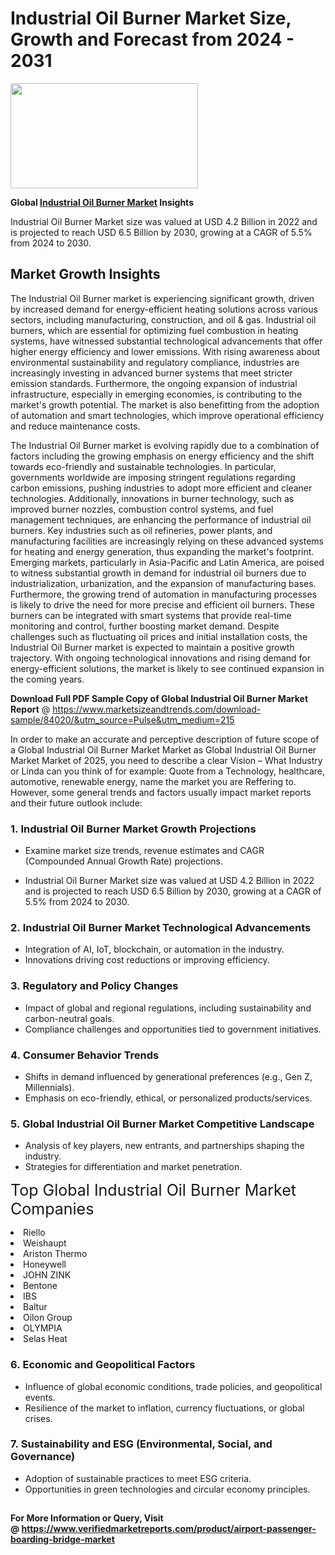 <H1>Industrial Oil Burner Market Size, Growth and Forecast from 2024 - 2031</H1><img class="aligncenter size-medium wp-image-584254" src="https://thirdeyenews.in/wp-content/uploads/2024/09/Global-Market-Research-300x168.jpeg" alt="" width="300" height="168" /><p><strong>Global&nbsp;<a href="https://www.marketsizeandtrends.com/download-sample/84020/&amp;utm_source=Pulse&amp;utm_medium=215">Industrial Oil Burner Market</a> Insights</strong></p><p>Industrial Oil Burner Market size was valued at USD 4.2 Billion in 2022 and is projected to reach USD 6.5 Billion by 2030, growing at a CAGR of 5.5% from 2024 to 2030.</p><p><h2>Market Growth Insights</h2> <p>The Industrial Oil Burner market is experiencing significant growth, driven by increased demand for energy-efficient heating solutions across various sectors, including manufacturing, construction, and oil & gas. Industrial oil burners, which are essential for optimizing fuel combustion in heating systems, have witnessed substantial technological advancements that offer higher energy efficiency and lower emissions. With rising awareness about environmental sustainability and regulatory compliance, industries are increasingly investing in advanced burner systems that meet stricter emission standards. Furthermore, the ongoing expansion of industrial infrastructure, especially in emerging economies, is contributing to the market's growth potential. The market is also benefitting from the adoption of automation and smart technologies, which improve operational efficiency and reduce maintenance costs. </p> <p>The Industrial Oil Burner market is evolving rapidly due to a combination of factors including the growing emphasis on energy efficiency and the shift towards eco-friendly and sustainable technologies. In particular, governments worldwide are imposing stringent regulations regarding carbon emissions, pushing industries to adopt more efficient and cleaner technologies. Additionally, innovations in burner technology, such as improved burner nozzles, combustion control systems, and fuel management techniques, are enhancing the performance of industrial oil burners. Key industries such as oil refineries, power plants, and manufacturing facilities are increasingly relying on these advanced systems for heating and energy generation, thus expanding the market's footprint. Emerging markets, particularly in Asia-Pacific and Latin America, are poised to witness substantial growth in demand for industrial oil burners due to industrialization, urbanization, and the expansion of manufacturing bases. Furthermore, the growing trend of automation in manufacturing processes is likely to drive the need for more precise and efficient oil burners. These burners can be integrated with smart systems that provide real-time monitoring and control, further boosting market demand. Despite challenges such as fluctuating oil prices and initial installation costs, the Industrial Oil Burner market is expected to maintain a positive growth trajectory. With ongoing technological innovations and rising demand for energy-efficient solutions, the market is likely to see continued expansion in the coming years. </p><p><span class=""><strong>Download Full PDF Sample Copy of Global Industrial Oil Burner Market Report</strong> @ <a href="https://www.marketsizeandtrends.com/download-sample/84020/&amp;utm_source=Pulse&amp;utm_medium=215" target="_blank">https://www.marketsizeandtrends.com/download-sample/84020/&amp;utm_source=Pulse&amp;utm_medium=215</a></span></p><p>In order to make an accurate and perceptive description of future scope of a Global&nbsp;Industrial Oil Burner Market Market as Global&nbsp;Industrial Oil Burner Market Market of 2025, you need to describe a clear Vision &ndash; What Industry or Linda can you think of for example: Quote from a Technology, healthcare, automotive, renewable energy, name the market you are Reffering to. However, some general trends and factors usually impact market reports and their future outlook include:</p><h3>1.&nbsp;<strong>Industrial Oil Burner Market Growth Projections</strong></h3><ul><li>Examine market size trends, revenue estimates and CAGR (Compounded Annual Growth Rate) projections.</li><li><p>Industrial Oil Burner Market size was valued at USD 4.2 Billion in 2022 and is projected to reach USD 6.5 Billion by 2030, growing at a CAGR of 5.5% from 2024 to 2030.</p></li></ul><h3>2.&nbsp;<strong>Industrial Oil Burner Market Technological Advancements</strong></h3><ul><li>Integration of AI, IoT, blockchain, or automation in the industry.</li><li>Innovations driving cost reductions or improving efficiency.</li></ul><h3>3.&nbsp;<strong>Regulatory and Policy Changes</strong></h3><ul><li>Impact of global and regional regulations, including sustainability and carbon-neutral goals.</li><li>Compliance challenges and opportunities tied to government initiatives.</li></ul><h3>4.&nbsp;<strong>Consumer Behavior Trends</strong></h3><ul><li>Shifts in demand influenced by generational preferences (e.g., Gen Z, Millennials).</li><li>Emphasis on eco-friendly, ethical, or personalized products/services.</li></ul><h3>5.&nbsp;<strong>Global Industrial Oil Burner Market Competitive Landscape</strong></h3><ul><li>Analysis of key players, new entrants, and partnerships shaping the industry.</li><li>Strategies for differentiation and market penetration.</li></ul><p data-pm-slice="1 1 []"><span style="color: inherit; font-family: inherit; font-size: 25px;">Top Global Industrial Oil Burner Market Companies</span></p><div class="" data-test-id=""><p><li>Riello</li><li> Weishaupt</li><li> Ariston Thermo</li><li> Honeywell</li><li> JOHN ZINK</li><li> Bentone</li><li> IBS</li><li> Baltur</li><li> Oilon Group</li><li> OLYMPIA</li><li> Selas Heat</li></p></div><h3>6.&nbsp;<strong>Economic and Geopolitical Factors</strong></h3><ul><li>Influence of global economic conditions, trade policies, and geopolitical events.</li><li>Resilience of the market to inflation, currency fluctuations, or global crises.</li></ul><h3>7.&nbsp;<strong>Sustainability and ESG (Environmental, Social, and Governance)</strong></h3><ul><li>Adoption of sustainable practices to meet ESG criteria.</li><li>Opportunities in green technologies and circular economy principles.</li></ul><h2><strong style="font-size: 14px;">For More Information or Query, Visit @&nbsp;</strong><a style="background-color: #ffffff; font-size: 14px;" href="https://www.marketsizeandtrends.com/report/industrial-oil-burner-market/" target="_blank">https://www.verifiedmarketreports.com/product/airport-passenger-boarding-bridge-market</a></h2>
